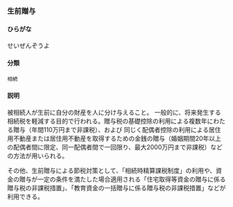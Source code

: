 <div style="display:none;">

## [あ行](securities-terms?id=あ行)
## [か行](securities-terms?id=か行)
## [さ行](securities-terms?id=さ行)

</div>

### 生前贈与

#### ひらがな

せいぜんぞうよ

#### 分類

`相続`

#### 説明

被相続人が生前に自分の財産を人に分け与えること。 一般的に、将来発生する相続税を軽減する目的で行われる。贈与税の基礎控除の利用による複数年にわたる贈与（年間110万円まで非課税）、および 同じく配偶者控除の利用による居住用不動産または居住用不動産を取得するための金銭の贈与（婚姻期間20年以上の配偶者間に限定、同一配偶者間で一回限り、最大2000万円まで非課税）などの方法が用いられる。
 
その他、生前贈与による節税対策として、「相続時精算課税制度」の利用や、資金の贈与が一定の条件を満たした場合適用される「住宅取得等資金の贈与に係る贈与税の非課税措置」、「教育資金の一括贈与に係る贈与税の非課税措置」などが利用できる。

<div style="display:none;">

## [た行](securities-terms?id=た行)
## [な行](securities-terms?id=な行)
## [は行](securities-terms?id=は行)
## [ま行](securities-terms?id=ま行)
## [や行](securities-terms?id=や行)
## [ら行](securities-terms?id=ら行)
## [わ行](securities-terms?id=わ行)
## [英数字・記号](securities-terms?id=英数字・記号)

</div>

